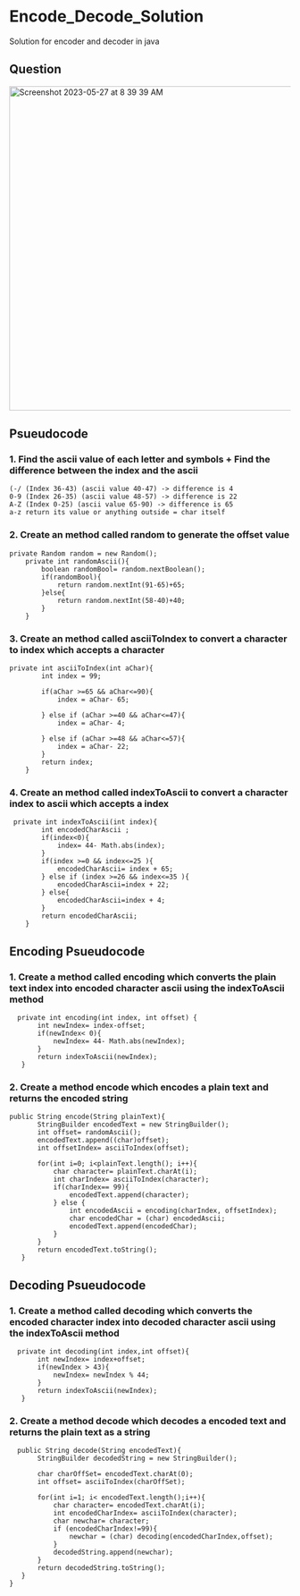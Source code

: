 # Encode_Decode_Solution
Solution for encoder and decoder in java

## Question 

<img width="580" alt="Screenshot 2023-05-27 at 8 39 39 AM" src="https://github.com/Eileenpngg/Encode_Decode_Solution/assets/77367030/0f85ce76-97ba-4441-ba2c-b3a3e014cf32">


## Psueudocode

### 1. Find the ascii value of each letter and symbols + Find the difference between the index and the ascii
 ```
 (-/ (Index 36-43) (ascii value 40-47) -> difference is 4
 0-9 (Index 26-35) (ascii value 48-57) -> difference is 22
 A-Z (Index 0-25) (ascii value 65-90) -> difference is 65
 a-z return its value or anything outside = char itself
```

### 2. Create an method called random to generate the offset value
```
private Random random = new Random();
    private int randomAscii(){
        boolean randomBool= random.nextBoolean();
        if(randomBool){
            return random.nextInt(91-65)+65;
        }else{
            return random.nextInt(58-40)+40;
        }
    }

```

### 3. Create an method called asciiToIndex to convert a character to index which accepts a character
```
private int asciiToIndex(int aChar){
        int index = 99;

        if(aChar >=65 && aChar<=90){
            index = aChar- 65;

        } else if (aChar >=40 && aChar<=47){
            index = aChar- 4;

        } else if (aChar >=48 && aChar<=57){
            index = aChar- 22;
        }
        return index;
    }
```
    
### 4. Create an method called indexToAscii to convert a character index to ascii which accepts a index
```
 private int indexToAscii(int index){
        int encodedCharAscii ;
        if(index<0){
            index= 44- Math.abs(index);
        }
        if(index >=0 && index<=25 ){
            encodedCharAscii= index + 65;
        } else if (index >=26 && index<=35 ){
            encodedCharAscii=index + 22;
        } else{
            encodedCharAscii=index + 4;
        }
        return encodedCharAscii;
    }
```
## Encoding Psueudocode

### 1. Create a method called encoding which converts the plain text index into encoded character ascii using the indexToAscii method
 ```
   private int encoding(int index, int offset) {
        int newIndex= index-offset;
        if(newIndex< 0){
            newIndex= 44- Math.abs(newIndex);
        }
        return indexToAscii(newIndex);
    }
```
 ### 2. Create a method encode which encodes a plain text and returns the encoded string
 ```
 public String encode(String plainText){
        StringBuilder encodedText = new StringBuilder();
        int offset= randomAscii();
        encodedText.append((char)offset);
        int offsetIndex= asciiToIndex(offset);

        for(int i=0; i<plainText.length(); i++){
            char character= plainText.charAt(i);
            int charIndex= asciiToIndex(character);
            if(charIndex== 99){
                encodedText.append(character);
            } else {
                int encodedAscii = encoding(charIndex, offsetIndex);
                char encodedChar = (char) encodedAscii;
                encodedText.append(encodedChar);
            }
        }
        return encodedText.toString();
    }
```

## Decoding Psueudocode

### 1. Create a method called decoding which converts the encoded character index into decoded character ascii using the indexToAscii method
 ```
   private int decoding(int index,int offset){
        int newIndex= index+offset;
        if(newIndex > 43){
            newIndex= newIndex % 44;
        }
        return indexToAscii(newIndex);
    }
```

 ### 2. Create a method decode which decodes a encoded text and returns the plain text as a string
 ```
   public String decode(String encodedText){
        StringBuilder decodedString = new StringBuilder();

        char charOffSet= encodedText.charAt(0);
        int offset= asciiToIndex(charOffSet);

        for(int i=1; i< encodedText.length();i++){
            char character= encodedText.charAt(i);
            int encodedCharIndex= asciiToIndex(character);
            char newchar= character;
            if (encodedCharIndex!=99){
                newchar = (char) decoding(encodedCharIndex,offset);
            }
            decodedString.append(newchar);
        }
        return decodedString.toString();
    }
}
  
```
